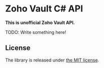 Zoho Vault C# API
=================

**This is unofficial Zoho Vault API.**

TODO: Write something here!


License
-------

The library is released under [the MIT
license](http://www.opensource.org/licenses/mit-license.php).
